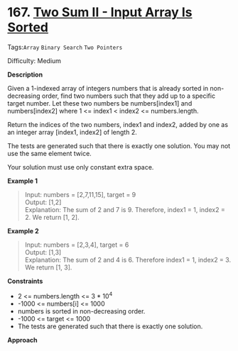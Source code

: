 # 167. [Two Sum II - Input Array Is Sorted](https://leetcode.cn/problems/two-sum-ii-input-array-is-sorted/)

Tags:`Array` `Binary Search` `Two Pointers`

Difficulty: Medium

**Description**

Given a 1-indexed array of integers numbers that is already sorted in non-decreasing order, find two numbers such that they add up to a specific target number. Let these two numbers be numbers[index1] and numbers[index2] where 1 <= index1 < index2 <= numbers.length.

Return the indices of the two numbers, index1 and index2, added by one as an integer array [index1, index2] of length 2.

The tests are generated such that there is exactly one solution. You may not use the same element twice.

Your solution must use only constant extra space.

**Example 1**

> Input: numbers = [2,7,11,15], target = 9  
> Output: [1,2]  
> Explanation: The sum of 2 and 7 is 9. Therefore, index1 = 1, index2 = 2. We return [1, 2].

**Example 2**

> Input: numbers = [2,3,4], target = 6  
> Output: [1,3]  
> Explanation: The sum of 2 and 4 is 6. Therefore index1 = 1, index2 = 3. We return [1, 3].

**Constraints**

- 2 <= numbers.length <= 3 \* $10^4$
- -1000 <= numbers[i] <= 1000
- numbers is sorted in non-decreasing order.
- -1000 <= target <= 1000
- The tests are generated such that there is exactly one solution.

**Approach**
